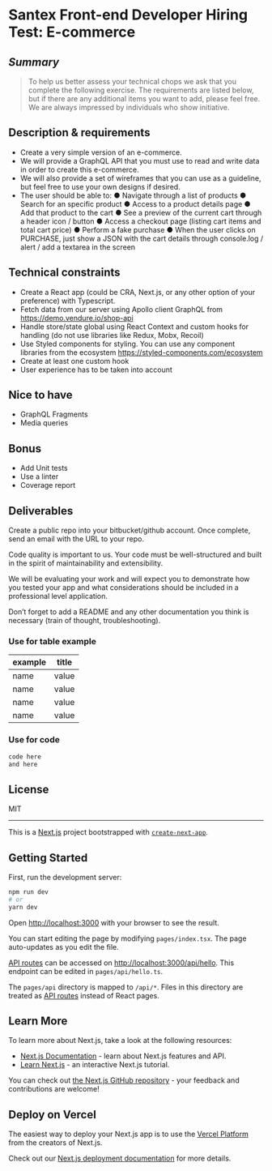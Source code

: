 # Santex Front-end Developer Hiring Test: E-commerce

## _Summary_

> To help us better assess your technical chops we ask that you complete the following exercise.
> The requirements are listed below, but if there are any additional items you want to add, please
> feel free. We are always impressed by individuals who show initiative.

## Description & requirements

- Create a very simple version of an e-commerce.
- We will provide a GraphQL API that you must use to read and write data in order to create this
e-commerce.
- We will also provide a set of wireframes that you can use as a guideline, but feel free to use
your own designs if desired.
- The user should be able to:
● Navigate through a list of products
● Search for an specific product
● Access to a product details page
● Add that product to the cart
● See a preview of the current cart through a header icon / button
● Access a checkout page (listing cart items and total cart price)
● Perform a fake purchase
● When the user clicks on PURCHASE, just show a JSON with the cart details through
console.log / alert / add a textarea in the screen

## Technical constraints

- Create a React app (could be CRA, Next.js, or any other option of your preference) with
Typescript.
- Fetch data from our server using Apollo client GraphQL from
https://demo.vendure.io/shop-api
- Handle store/state global using React Context and custom hooks for handling (do not
use libraries like Redux, Mobx, Recoil)
- Use Styled components for styling. You can use any component libraries from the
ecosystem https://styled-components.com/ecosystem
- Create at least one custom hook
- User experience has to be taken into account

## Nice to have
- GraphQL Fragments
- Media queries
## Bonus
- Add Unit tests
- Use a linter
- Coverage report

## Deliverables
Create a public repo into your bitbucket/github account. Once complete, send an email with the
URL to your repo.

Code quality is important to us. Your code must be well-structured and built in the spirit of
maintainability and extensibility.

We will be evaluating your work and will expect you to demonstrate how you tested your app
and what considerations should be included in a professional level application.

Don’t forget to add a README and any other documentation you think is necessary (train of
thought, troubleshooting).

### Use for table example

| example | title |
| ------ | ------ |
| name | value |
| name | value |
| name | value |
| name | value |

### Use for code
```sh
code here
and here
```

## License

MIT

------------------------------------------------------------------------------------------------------------------

This is a [Next.js](https://nextjs.org/) project bootstrapped with [`create-next-app`](https://github.com/vercel/next.js/tree/canary/packages/create-next-app).

## Getting Started

First, run the development server:

```bash
npm run dev
# or
yarn dev
```

Open [http://localhost:3000](http://localhost:3000) with your browser to see the result.

You can start editing the page by modifying `pages/index.tsx`. The page auto-updates as you edit the file.

[API routes](https://nextjs.org/docs/api-routes/introduction) can be accessed on [http://localhost:3000/api/hello](http://localhost:3000/api/hello). This endpoint can be edited in `pages/api/hello.ts`.

The `pages/api` directory is mapped to `/api/*`. Files in this directory are treated as [API routes](https://nextjs.org/docs/api-routes/introduction) instead of React pages.

## Learn More

To learn more about Next.js, take a look at the following resources:

- [Next.js Documentation](https://nextjs.org/docs) - learn about Next.js features and API.
- [Learn Next.js](https://nextjs.org/learn) - an interactive Next.js tutorial.

You can check out [the Next.js GitHub repository](https://github.com/vercel/next.js/) - your feedback and contributions are welcome!

## Deploy on Vercel

The easiest way to deploy your Next.js app is to use the [Vercel Platform](https://vercel.com/new?utm_medium=default-template&filter=next.js&utm_source=create-next-app&utm_campaign=create-next-app-readme) from the creators of Next.js.

Check out our [Next.js deployment documentation](https://nextjs.org/docs/deployment) for more details.
